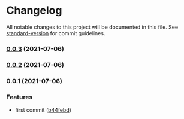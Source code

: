 # Changelog

All notable changes to this project will be documented in this file. See [standard-version](https://github.com/conventional-changelog/standard-version) for commit guidelines.

### [0.0.3](https://github.com/lasalefamine/vscode-css-vars/compare/v0.0.2...v0.0.3) (2021-07-06)

### [0.0.2](https://github.com/lasalefamine/vscode-css-vars/compare/v0.0.1...v0.0.2) (2021-07-06)

### 0.0.1 (2021-07-06)


### Features

* first commit ([b44febd](https://github.com/lasalefamine/vscode-css-vars/commit/b44febd1e3698cf9ab2413abda286440e7c82d99))
